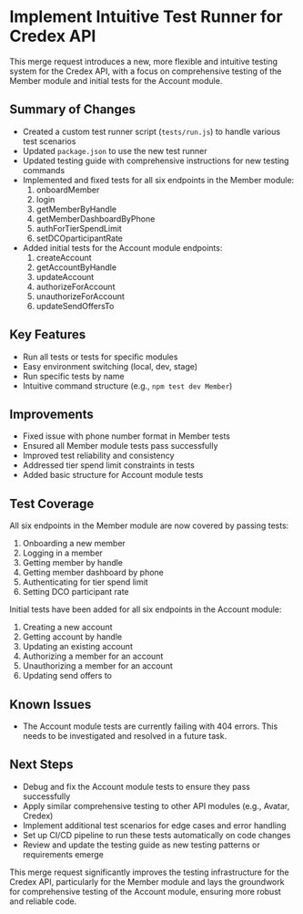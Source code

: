 # Implement Intuitive Test Runner for Credex API

This merge request introduces a new, more flexible and intuitive testing system for the Credex API, with a focus on comprehensive testing of the Member module and initial tests for the Account module.

## Summary of Changes

- Created a custom test runner script (`tests/run.js`) to handle various test scenarios
- Updated `package.json` to use the new test runner
- Updated testing guide with comprehensive instructions for new testing commands
- Implemented and fixed tests for all six endpoints in the Member module:
  1. onboardMember
  2. login
  3. getMemberByHandle
  4. getMemberDashboardByPhone
  5. authForTierSpendLimit
  6. setDCOparticipantRate
- Added initial tests for the Account module endpoints:
  1. createAccount
  2. getAccountByHandle
  3. updateAccount
  4. authorizeForAccount
  5. unauthorizeForAccount
  6. updateSendOffersTo

## Key Features

- Run all tests or tests for specific modules
- Easy environment switching (local, dev, stage)
- Run specific tests by name
- Intuitive command structure (e.g., `npm test dev Member`)

## Improvements

- Fixed issue with phone number format in Member tests
- Ensured all Member module tests pass successfully
- Improved test reliability and consistency
- Addressed tier spend limit constraints in tests
- Added basic structure for Account module tests

## Test Coverage

All six endpoints in the Member module are now covered by passing tests:

1. Onboarding a new member
2. Logging in a member
3. Getting member by handle
4. Getting member dashboard by phone
5. Authenticating for tier spend limit
6. Setting DCO participant rate

Initial tests have been added for all six endpoints in the Account module:

1. Creating a new account
2. Getting account by handle
3. Updating an existing account
4. Authorizing a member for an account
5. Unauthorizing a member for an account
6. Updating send offers to

## Known Issues

- The Account module tests are currently failing with 404 errors. This needs to be investigated and resolved in a future task.

## Next Steps

- Debug and fix the Account module tests to ensure they pass successfully
- Apply similar comprehensive testing to other API modules (e.g., Avatar, Credex)
- Implement additional test scenarios for edge cases and error handling
- Set up CI/CD pipeline to run these tests automatically on code changes
- Review and update the testing guide as new testing patterns or requirements emerge

This merge request significantly improves the testing infrastructure for the Credex API, particularly for the Member module and lays the groundwork for comprehensive testing of the Account module, ensuring more robust and reliable code.
